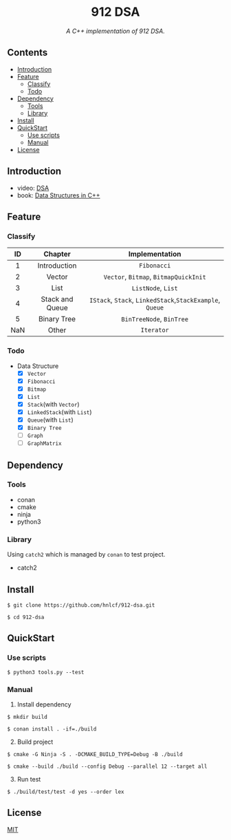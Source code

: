 <div align="center">
    <h1> 912 DSA </h1>
    <i> A C++ implementation of 912 DSA. </i>
</div>

## Contents

- [Introduction](#introduction)
- [Feature](#feature)
    - [Classify](#classify)
    - [Todo](#todo)
- [Dependency](#dependency)
    - [Tools](#tools)
    - [Library](#library)
- [Install](#install)
- [QuickStart](#quickstart)
    - [Use scripts](#use-scripts)
    - [Manual](#manual)
- [License](#license)

## Introduction

- video: [DSA](https://www.xuetangx.com/course/THU08091000384/10322765?channel=i.area.learn_title)
- book: [Data Structures in C++](http://dsa.cs.tsinghua.edu.cn/~deng/ds/dsacpp/index.htm)

## Feature

### Classify

|  ID  |     Chapter      |                      Implementation                       |
|:----:|:----------------:|:---------------------------------------------------------:|
|  1   |   Introduction   |                        `Fibonacci`                        |
|  2   |      Vector      |           `Vector`, `Bitmap`, `BitmapQuickInit`           |
|  3   |       List       |                    `ListNode`, `List`                     |
|  4   | Stack and Queue  | `IStack`, `Stack`, `LinkedStack`,`StackExample`, `Queue`  |
|  5   |   Binary Tree    |                 `BinTreeNode`, `BinTree`                  |
| NaN  |      Other       |                        `Iterator`                         |

### Todo

- Data Structure
    - [x] `Vector`
    - [x] `Fibonacci`
    - [x] `Bitmap`
    - [x] `List`
    - [x] `Stack`(with `Vector`)
    - [x] `LinkedStack`(with `List`)
    - [x] `Queue`(with `List`)
    - [x] `Binary Tree`
    - [ ] `Graph`
    - [ ] `GraphMatrix`

## Dependency

### Tools

- conan
- cmake
- ninja
- python3

### Library

Using `catch2` which is managed by `conan` to test project.

- catch2

## Install

```shell
$ git clone https://github.com/hnlcf/912-dsa.git

$ cd 912-dsa
```

## QuickStart

### Use scripts

```shell
$ python3 tools.py --test
```

### Manual

1. Install dependency

```shell
$ mkdir build

$ conan install . -if=./build
```

2. Build project

```shell
$ cmake -G Ninja -S . -DCMAKE_BUILD_TYPE=Debug -B ./build

$ cmake --build ./build --config Debug --parallel 12 --target all
```

3. Run test

```shell
$ ./build/test/test -d yes --order lex
```

## License

[MIT](./LICENSE)
